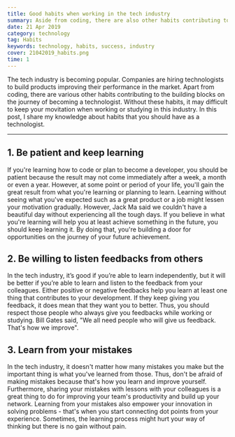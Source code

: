 ```yaml
---
title: Good habits when working in the tech industry
summary: Aside from coding, there are also other habits contributing to the building blocks which aims to become technologists. Without these habits, it may difficult to keep your movitation in the tech industry.
date: 21 Apr 2019
category: technology
tag: Habits
keywords: technology, habits, success, industry
cover: 21042019_habits.png
time: 1
---
```


The tech industry is becoming popular. Companies are hiring technologists to build products improving their performance in the market. Apart from coding, there are various other habits contributing to the building blocks on the journey of becoming a technologist. Without these habits, it may difficult to keep your movitation when working or studying in this industry. In this post, I share my knowledge about habits that you should have as a technologist.

---

## 1. Be patient and keep learning
If you're learning how to code or plan to become a developer, you should be patient because the result may not come immediately after a week, a month or even a year. However, at some point or period of your life, you'll gain the great result from what you're learning or planning to learn. Learning without seeing what you've expected such as a great product or a job might lessen your motivation gradually. However, Jack Ma said we couldn't have a beautiful day without experiencing all the tough days. If you believe in what you're learning will help you at least achieve something in the future, you should keep learning it. By doing that, you're building a door for opportunities on the journey of your future achievement. 

## 2. Be willing to listen feedbacks from others
In the tech industry, it’s good if you’re able to learn independently, but it will be better if you’re able to learn and listen to the feedback from your colleagues. Either positive or negative feedbacks help you learn at least one thing that contributes to your development. If they keep giving you feedback, it does mean that they want you to better. Thus, you should respect those people who always give you feedbacks while working or studying. Bill Gates said, "We all need people who will give us feedback. That's how we improve".

## 3. Learn from your mistakes
In the tech industry, it doesn't matter how many mistakes you make but the important thing is what you've learned from those. Thus, don't be afraid of making mistakes because that's how you learn and improve yourself. Furthermore, sharing your mistakes with lessons with your colleagues is a great thing to do for improving your team's productivity and build up your network. Learning from your mistakes also empower your innovation in solving problems - that's when you start connecting dot points from your experience. Sometimes, the learning process might hurt your way of thinking but there is no gain without pain.
